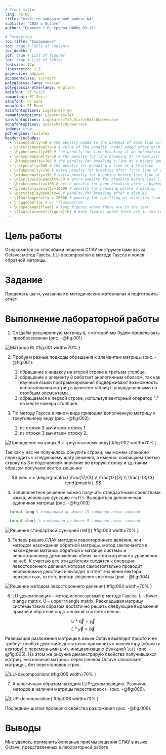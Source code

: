 ```yaml
---
# Front matter
lang: ru-RU
title: "Отчёт по лабораторной работе №4"
subtitle: "СЛАУ в Octave"
author: "Юрченко С.В. группа НФИбд-03-19"

# Formatting
toc-title: "Содержание"
toc: true # Table of contents
toc_depth: 2
lof: true # List of figures
lot: true # List of tables
fontsize: 12pt
linestretch: 1.5
papersize: a4paper
documentclass: scrreprt
polyglossia-lang: russian
polyglossia-otherlangs: english
mainfont: PT Serif
romanfont: PT Serif
sansfont: PT Sans
monofont: PT Mono
mainfontoptions: Ligatures=TeX
romanfontoptions: Ligatures=TeX
sansfontoptions: Ligatures=TeX,Scale=MatchLowercase
monofontoptions: Scale=MatchLowercase
indent: true
pdf-engine: lualatex
header-includes:
  - \linepenalty=10 # the penalty added to the badness of each line within a paragraph (no associated penalty node) Increasing the value makes tex try to have fewer lines in the paragraph.
  - \interlinepenalty=0 # value of the penalty (node) added after each line of a paragraph.
  - \hyphenpenalty=50 # the penalty for line breaking at an automatically inserted hyphen
  - \exhyphenpenalty=50 # the penalty for line breaking at an explicit hyphen
  - \binoppenalty=700 # the penalty for breaking a line at a binary operator
  - \relpenalty=500 # the penalty for breaking a line at a relation
  - \clubpenalty=150 # extra penalty for breaking after first line of a paragraph
  - \widowpenalty=150 # extra penalty for breaking before last line of a paragraph
  - \displaywidowpenalty=50 # extra penalty for breaking before last line before a display math
  - \brokenpenalty=100 # extra penalty for page breaking after a hyphenated line
  - \predisplaypenalty=10000 # penalty for breaking before a display
  - \postdisplaypenalty=0 # penalty for breaking after a display
  - \floatingpenalty = 20000 # penalty for splitting an insertion (can only be split footnote in standard LaTeX)
  - \raggedbottom # or \flushbottom
  - \usepackage{float} # keep figures where there are in the text
  - \floatplacement{figure}{H} # keep figures where there are in the text
---
```


# Цель работы

Ознакомится со способами решения СЛАУ инструментами языка Octave: метод Гаусса, LU-decomposition в методе Гаусса и поиск обратной матрицы.

# Задание

Проделать шаги, указанные в методических материалах и подготовить отчёт.


# Выполнение лабораторной работы

1. Создаём расширенную матрицу `B`, с которой мы будем проделывать преобразования (рис. -@fig:001)

![Матрица *B*](pics/pic1.png){ #fig:001 width=70% }

2. Пробуем разные подходы обращения к элементам матрицы (рис. -@fig:001):
    1. обращение к индексу на второй строке в третьем столбце.
    2. обращение к элементу 8 работает аналогичным образом, так как научные языки программирования поддерживают возможность использования матриц в качестве таблиц с упорядоченными по столбцам элементами.
    3. обращаемся к первой строке, используя векторный оператор ":" на месте номера столбцов.


3. По методу Гаусса в явном виде приводим дополненную матрицу к треугольному виду (рис. -@fig:002):
    1. из строки 3 вычитаем строку 1.
    2. из строки 3 вычитаем строку 2.

![Приведение матрицы B к треугольноому виду](pics/pic2.png){ #fig:002 width=70% }

Так как у нас не получилось обнулить строки, мы можем спокойно переходить к следующему шагу решения, а именно: сокращаем третью строку на 3 и подставляем значение во вторую строку и тд. таким образом получаем вектор-решение

$$ \vec v = 
\begin{pmatrix}
\frac{17}{3} \\ \frac{17}{3} \\ \frac{-13}{3}
\end{pmatrix}.
$$

4. Эквивалентное решение можно получить стандартными средствами языка, используя функцию `rref()`. Выводиться дополненная единичная матрица (рис. -@fig:003)

```octave
  format long % отображаем не менее 15 символов после запятой

  format short % отображаем не более 5 символов после запятой
```

![Решение стандартной функцией rref()](pics/pic3.png){ #fig:003 width=70% }

5. Теперь решаю СЛАУ методом левостороннего деления, или методом нахождения обратной матрицы. метод заключается в нахождении матрицы обратной к матрице системы и левостороннему домножению обеих частей матречного уравнения на неё. К счастью все эти действия сводятся к операции левостороннего деления, которая самостоятельно проводит необходимые действия и выводит в ответ значение вектора неизвестных, то есть вектор-решение системы (рис. -@fig:004)

![Решение методом левостороннего деления](pics/pic4.png){ #fig:004 width=70% }

6. LU-декомпозиция – метод используемый в методе Гаусса. L – lower triange matrix, U – upper triangle matrix. Раскладывая матрицу системы таким образом достаточно решить следующие выражения прямой и обратной подстановкой соответственно.

$$ U * \vec x = \vec y $$
$$ L * \vec y = \vec b $$

Реализация разложения матрицы в языке Octave выглядит просто и не требеут особых действий: достаточно применить к конвектору (объекту вектору) с переменными `L` и `U` инициализацию функцией `lu()` (рис. -@fig:005). На этом же рисунке деманстрирую свойства получившихся матриц. Без наличия матрицы перестановок Octave записывает матрицу L без перестановок строк.

![LU-decomposition](pics/pic5.png){ #fig:005 width=70% }

7. Аналогичным образом находим LUP-декомпозицию. Различие методов в наличии матрицы перестановок `P`. (рис. -@fig:006).

![LUP-decomposition](pics/pic6.png){ #fig:006 width=70% }

Последним шагом проверяю свойства разложения (рис. -@fig:006).

# Выводы

Мне удалось применить основные приёмы решения СЛАУ в языке Octave, представленных в лабораторной работе.